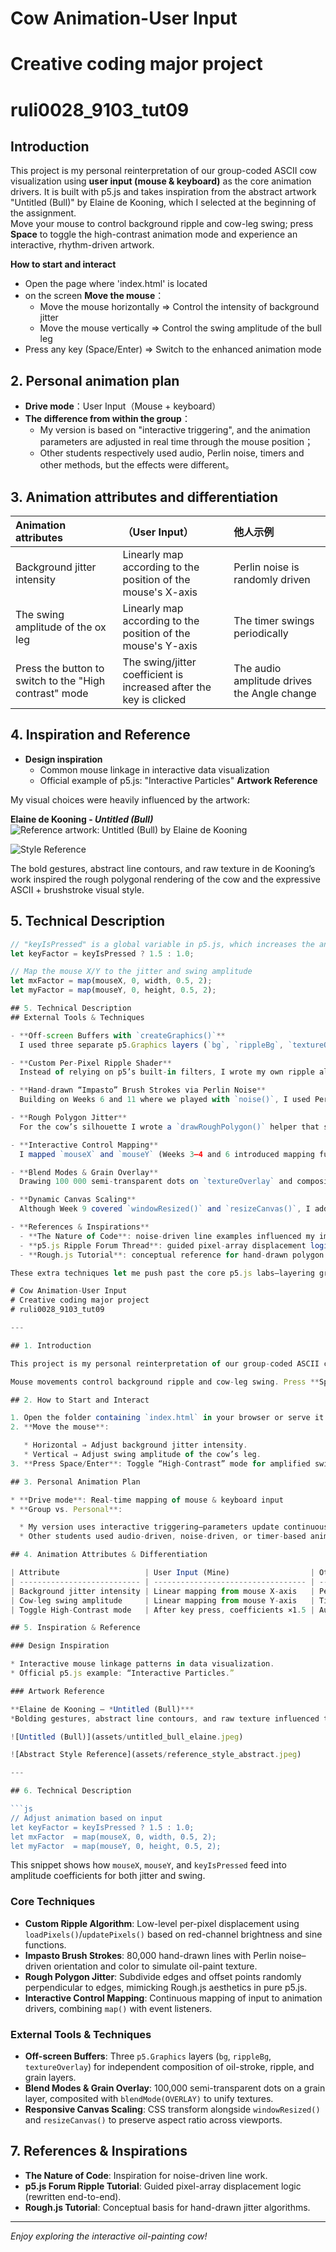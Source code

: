 # Cow Animation-User Input
# Creative coding major project
# ruli0028_9103_tut09

## Introduction
This project is my personal reinterpretation of our group-coded ASCII cow visualization using **user input (mouse & keyboard)** as the core animation drivers. It is built with p5.js and takes inspiration from the abstract artwork "Untitled (Bull)" by Elaine de Kooning, which I selected at the beginning of the assignment.  
Move your mouse to control background ripple and cow-leg swing; press **Space** to toggle the high-contrast animation mode and experience an interactive, rhythm-driven artwork.

 **How to start and interact**  
- Open the page where 'index.html' is located
- on the screen **Move the mouse**：  
  - Move the mouse horizontally ⇒ Control the intensity of background jitter
  - Move the mouse vertically ⇒ Control the swing amplitude of the bull leg 
- Press any key (Space/Enter) ⇒ Switch to the enhanced animation mode

## 2. Personal animation plan
- **Drive mode**：User Input（Mouse + keyboard）  
- **The difference from within the group**：  
  - My version is based on "interactive triggering", and the animation parameters are adjusted in real time through the mouse position；  
  - Other students respectively used audio, Perlin noise, timers and other methods, but the effects were different。

## 3. Animation attributes and differentiation
| Animation attributes                | （User Input）                           | 他人示例               |
|:-----------------------|:-----------------------------------------------|:----------------------|
| Background jitter intensity            | Linearly map according to the position of the mouse's X-axis                   | Perlin noise is randomly driven    |
| The swing amplitude of the ox leg            | Linearly map according to the position of the mouse's Y-axis                   | The timer swings periodically        |
| Press the button to switch to the "High contrast" mode    | The swing/jitter coefficient is increased after the key is clicked                       | The audio amplitude drives the Angle change    |

## 4. Inspiration and Reference
- **Design inspiration**  
  - Common mouse linkage in interactive data visualization  
  - Official example of p5.js: "Interactive Particles"
**Artwork Reference**  

My visual choices were heavily influenced by the artwork:

**Elaine de Kooning - _Untitled (Bull)_**  
![Reference artwork: Untitled (Bull) by Elaine de Kooning](assets/untitled_bull_elaine.jpeg)

![Style Reference](assets/reference_style_abstract.jpeg)

The bold gestures, abstract line contours, and raw texture in de Kooning’s work inspired the rough polygonal rendering of the cow and the expressive ASCII + brushstroke visual style.
## 5. Technical Description
```js
// "keyIsPressed" is a global variable in p5.js, which increases the animation amplitude when pressed
let keyFactor = keyIsPressed ? 1.5 : 1.0;

// Map the mouse X/Y to the jitter and swing amplitude
let mxFactor = map(mouseX, 0, width, 0.5, 2);
let myFactor = map(mouseY, 0, height, 0.5, 2);

## 5. Technical Description
## External Tools & Techniques

- **Off-screen Buffers with `createGraphics()`**  
  I used three separate p5.Graphics layers (`bg`, `rippleBg`, `textureOverlay`) to decouple my oil-stroke background, pixel-distortion buffer, and grain overlay. This multi-layer approach goes beyond the single-canvas demos we saw in Weeks 5–7 and lets me composite and manipulate each effect independently.

- **Custom Per-Pixel Ripple Shader**  
  Instead of relying on p5’s built-in filters, I wrote my own ripple algorithm by calling `loadPixels()`/`updatePixels()` and indexing the pixel array directly. I displace each sample by an amount proportional to its red-channel brightness and a sine-driven angle. This low-level pixel work was inspired by GLSL ripple tutorials (e.g. a p5.js forum thread https://discourse.processing.org/t/ripple-effect-tutorial) but fully reimplemented in JavaScript.

- **Hand-drawn “Impasto” Brush Strokes via Perlin Noise**  
  Building on Weeks 6 and 11 where we played with `noise()`, I used Perlin-noise sampling to choose both stroke color and orientation for 80 000 short lines, simulating a tactile, oil-paint impasto effect. The stroke directions come from a second noise field (`noise(x*0.0015, y*0.0015, 10)`), giving a natural, painterly randomness rather than the uniform shapes we saw in class.

- **Rough Polygon Jitter**  
  For the cow’s silhouette I wrote a `drawRoughPolygon()` helper that subdivides each edge at a fixed spacing, then offsets points perpendicular to the edge by a small random “jitter.” This hand-built jittering mimics the look of Rough.js https://github.com/rough-stuff/roughjs but is coded from scratch in p5.js.

- **Interactive Control Mapping**  
  I mapped `mouseX` and `mouseY` (Weeks 3–4 and 6 introduced mapping functions) through `map()` to smoothly vary both distortion amplitude (`0.5×…2×`) and swing strength. Plus a `keyIsPressed` boost factor (×1.5) for extra interactivity—an approach combining Weeks 5 event listeners with animation drivers from Week 10.

- **Blend Modes & Grain Overlay**  
  Drawing 100 000 semi-transparent dots on `textureOverlay` and compositing it with `blendMode(OVERLAY)` creates a unified “canvas grain” over the scene—a layer-blend technique beyond the normal shape fills of Weeks 1–8.

- **Dynamic Canvas Scaling**  
  Although Week 9 covered `windowResized()` and `resizeCanvas()`, I added a responsive CSS transform (`canvas.style.transform`) so the sketch uniformly scales within the browser window while preserving its 840 × 620 aspect ratio.

- **References & Inspirations**  
  - **The Nature of Code**: noise-driven line examples influenced my impasto strokes.  
  - **p5.js Ripple Forum Thread**: guided pixel-array displacement logic (rewritten end-to-end).  
  - **Rough.js Tutorial**: conceptual reference for hand-drawn polygon jitter (fully custom implementation).

These extra techniques let me push past the core p5.js labs—layering graphics, per-pixel math, and bespoke jitter algorithms—to create a richly textured, interactive “oil-painting cow” that’s far more than a simple moving rectangle or circle.

# Cow Animation-User Input
# Creative coding major project
# ruli0028_9103_tut09

---

## 1. Introduction

This project is my personal reinterpretation of our group-coded ASCII cow visualization using **user input (mouse & keyboard)** as the core animation drivers. Built with p5.js, it takes inspiration from Elaine de Kooning’s abstract artwork *Untitled (Bull)*.

Mouse movements control background ripple and cow-leg swing. Press **Space** (or any key) to toggle high-contrast animation mode and experience an interactive, rhythm-driven artwork.

## 2. How to Start and Interact

1. Open the folder containing `index.html` in your browser or serve it via a local server.
2. **Move the mouse**:

   * Horizontal ⇒ Adjust background jitter intensity.
   * Vertical ⇒ Adjust swing amplitude of the cow’s leg.
3. **Press Space/Enter**: Toggle “High-Contrast” mode for amplified swing and jitter.

## 3. Personal Animation Plan

* **Drive mode**: Real-time mapping of mouse & keyboard input
* **Group vs. Personal**:

  * My version uses interactive triggering—parameters update continuously based on mouse position.
  * Other students used audio-driven, noise-driven, or timer-based animations with different effects.

## 4. Animation Attributes & Differentiation

| Attribute                   | User Input (Mine)                  | Other Examples          |
| --------------------------- | ---------------------------------- | ----------------------- |
| Background jitter intensity | Linear mapping from mouse X-axis   | Perlin noise–driven     |
| Cow-leg swing amplitude     | Linear mapping from mouse Y-axis   | Timer-based oscillation |
| Toggle High-Contrast mode   | After key press, coefficients ×1.5 | Audio amplitude–driven  |

## 5. Inspiration & Reference

### Design Inspiration

* Interactive mouse linkage patterns in data visualization.
* Official p5.js example: “Interactive Particles.”

### Artwork Reference

**Elaine de Kooning – *Untitled (Bull)***
*Bolding gestures, abstract line contours, and raw texture influenced the rough polygonal cow silhouette and expressive ASCII + brushstroke style.*

![Untitled (Bull)](assets/untitled_bull_elaine.jpeg)

![Abstract Style Reference](assets/reference_style_abstract.jpeg)

---

## 6. Technical Description

```js
// Adjust animation based on input
let keyFactor = keyIsPressed ? 1.5 : 1.0;
let mxFactor  = map(mouseX, 0, width, 0.5, 2);
let myFactor  = map(mouseY, 0, height, 0.5, 2);
```

This snippet shows how `mouseX`, `mouseY`, and `keyIsPressed` feed into amplitude coefficients for both jitter and swing.

### Core Techniques

* **Custom Ripple Algorithm**: Low-level per-pixel displacement using `loadPixels()`/`updatePixels()` based on red-channel brightness and sine functions.
* **Impasto Brush Strokes**: 80,000 hand-drawn lines with Perlin noise–driven orientation and color to simulate oil-paint texture.
* **Rough Polygon Jitter**: Subdivide edges and offset points randomly perpendicular to edges, mimicking Rough.js aesthetics in pure p5.js.
* **Interactive Control Mapping**: Continuous mapping of input to animation drivers, combining `map()` with event listeners.

### External Tools & Techniques

* **Off-screen Buffers**: Three `p5.Graphics` layers (`bg`, `rippleBg`, `textureOverlay`) for independent composition of oil-stroke, ripple, and grain layers.
* **Blend Modes & Grain Overlay**: 100,000 semi-transparent dots on a grain layer, composited with `blendMode(OVERLAY)` to unify textures.
* **Responsive Canvas Scaling**: CSS transform alongside `windowResized()` and `resizeCanvas()` to preserve aspect ratio across viewports.

## 7. References & Inspirations

* **The Nature of Code**: Inspiration for noise-driven line work.
* **p5.js Forum Ripple Tutorial**: Guided pixel-array displacement logic (rewritten end-to-end).
* **Rough.js Tutorial**: Conceptual basis for hand-drawn jitter algorithms.

---

*Enjoy exploring the interactive oil-painting cow!*
